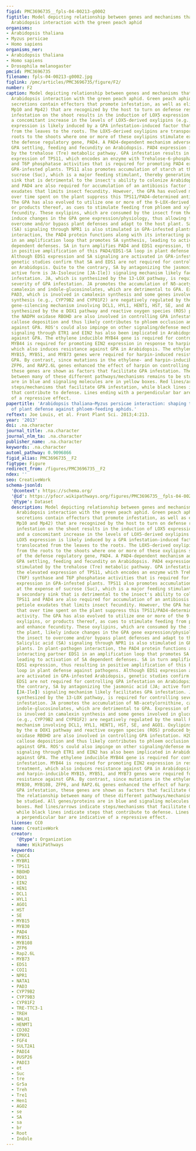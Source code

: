 ```yaml
---
figid: PMC3696735__fpls-04-00213-g0002
figtitle: Model depicting relationship between genes and mechanisms that influence
  Arabidopsis interaction with the green peach aphid
organisms:
- Arabidopsis thaliana
- Myzus persicae
- Homo sapiens
organisms_ner:
- Arabidopsis thaliana
- Homo sapiens
- Drosophila melanogaster
pmcid: PMC3696735
filename: fpls-04-00213-g0002.jpg
figlink: /pmc/articles/PMC3696735/figure/F2/
number: F2
caption: Model depicting relationship between genes and mechanisms that influence
  Arabidopsis interaction with the green peach aphid. Green peach aphid (GPA) salivary
  secretions contain effectors that promote infestation, as well as elicitors (e.g.,
  Mp10 and Mp42) that are recognized by the host to turn on defense responses. GPA
  infestation on the shoot results in the induction of LOX5 expression in roots and
  a concomitant increase in the levels of LOX5-derived oxylipins (e.g., 9-HOD). LOX5
  expression is likely induced by a GPA infestation-induced factor that is translocated
  from the leaves to the roots. The LOX5-derived oxylipins are transported from the
  roots to the shoots where one or more of these oxylipins stimulate expression of
  the defense regulatory gene, PAD4. A PAD4-dependent mechanism adversely impacts
  GPA settling, feeding and fecundity on Arabidopsis. PAD4 expression is further stimulated
  by the trehalose (Tre) metabolic pathway. GPA infestation results in the elevated
  expression of TPS11, which encodes an enzyme with Trehalose-6-phosphate (T6P) synthase
  and T6P phosphatase activities that is required for promoting PAD4 expression in
  GPA-infested plants. TPS11 also promotes accumulation of starch at the expense of
  sucrose (Suc), which is a major feeding stimulant, thereby generating a secondary
  sink that is detrimental to the insect's ability to colonize Arabidopsis. TPS11
  and PAD4 are also required for accumulation of an antibiosis factor in the petiole
  exudates that limits insect fecundity. However, the GPA has evolved mechanisms that
  over time spent on the plant suppress this TPS11/PAD4-determined antibiosis activity.
  The GPA has also evolved to utilize one or more of the 9-LOX-derived oxylipins,
  or products thereof, as cues to stimulate feeding from phloem and xylem, and enhance
  fecundity. These oxylipins, which are consumed by the insect from the plant, likely
  induce changes in the GPA gene expression/physiology, thus allowing the insect to
  overcome and/or bypass plant defenses and adapt to the host plant. Salicylic acid
  (SA) signaling through NPR1 is also stimulated in GPA-infested plants. In plant-pathogen
  interaction, the PAD4 protein functions along with its interacting partner EDS1
  in an amplification loop that promotes SA synthesis, leading to activation of SA
  dependent defenses. SA in turn amplifies PAD4 and EDS1 expression, thus resulting
  in positive amplification of this PAD4/EDS1-SA loop in plant defense against pathogens.
  Although EDS1 expression and SA signaling are activated in GPA-infested Arabidopsis,
  genetic studies confirm that SA and EDS1 are not required for controlling GPA infestation
  on Arabidopsis. Quite to the contrary, SA by antagonizing the jasmonic acid (JA;
  active form is JA-Isoleucine [JA-Ile]) signaling mechanism likely facilitates GPA
  infestation. JA, which is synthesized by the 13-LOX pathway, is required for controlling
  severity of GPA infestation. JA promotes the accumulation of Nδ-acetylornithine,
  camalexin and indole-glucosinolates, which are detrimental to GPA. Expression of
  PAD3, which is involved in camalexin synthesis and some genes involved in glucosinolate
  synthesis (e.g., CYP79B2 and CYP81F2) are negatively regulated by the small RNA
  gene-silencing mechanism involving DCL1, HYL1, HENT1, HST, SE, and AGO1. Oxylipins
  synthesized by the α DOX1 pathway and reactive oxygen species (ROS) produced by
  the NADPH oxidase RBOHD are also involved in controlling GPA infestation. H2O2 promotes
  callose deposition and thus likely contributes to phloem occlusion and plant defense
  against GPA. ROS's could also impinge on other signaling/defense mechanisms. Ethylene
  signaling through ETR1 and EIN2 has also been implicated in Arabidopsis defense
  against GPA. The ethylene inducible MYB44 gene is required for controlling GPA infestation.
  MYB44 is required for promoting EIN2 expression in response to harpin treatment,
  which also induces resistance against GPA in Arabidopsis. The ethylene- and harpin-inducible
  MYB15, MYB51, and MYB73 genes were required for harpin-induced resistance against
  GPA. By contrast, since mutations in the ethylene- and harpin-inducible MYB30, MYB108,
  ZFP6, and RAP2.6L genes enhanced the effect of harpin on controlling GPA infestation,
  these genes are shown as factors that facilitate GPA infestation. The relationship
  between many of these different pathways/mechanisms remains to be studied. All genes/proteins
  are in blue and signaling molecules are in yellow boxes. Red lines/arrows indicate
  steps/mechanisms that facilitate GPA infestation, while black lines indicate steps
  that contribute to defense. Lines ending with a perpendicular bar are indicative
  of a repressive effect.
papertitle: 'Arabidopsis thaliana—Myzus persicae interaction: shaping the understanding
  of plant defense against phloem-feeding aphids.'
reftext: Joe Louis, et al. Front Plant Sci. 2013;4:213.
year: '2013'
doi: .na.character
journal_title: .na.character
journal_nlm_ta: .na.character
publisher_name: .na.character
keywords: .na.character
automl_pathway: 0.9096866
figid_alias: PMC3696735__F2
figtype: Figure
redirect_from: /figures/PMC3696735__F2
ndex: ''
seo: CreativeWork
schema-jsonld:
  '@context': https://schema.org/
  '@id': https://pfocr.wikipathways.org/figures/PMC3696735__fpls-04-00213-g0002.html
  '@type': Dataset
  description: Model depicting relationship between genes and mechanisms that influence
    Arabidopsis interaction with the green peach aphid. Green peach aphid (GPA) salivary
    secretions contain effectors that promote infestation, as well as elicitors (e.g.,
    Mp10 and Mp42) that are recognized by the host to turn on defense responses. GPA
    infestation on the shoot results in the induction of LOX5 expression in roots
    and a concomitant increase in the levels of LOX5-derived oxylipins (e.g., 9-HOD).
    LOX5 expression is likely induced by a GPA infestation-induced factor that is
    translocated from the leaves to the roots. The LOX5-derived oxylipins are transported
    from the roots to the shoots where one or more of these oxylipins stimulate expression
    of the defense regulatory gene, PAD4. A PAD4-dependent mechanism adversely impacts
    GPA settling, feeding and fecundity on Arabidopsis. PAD4 expression is further
    stimulated by the trehalose (Tre) metabolic pathway. GPA infestation results in
    the elevated expression of TPS11, which encodes an enzyme with Trehalose-6-phosphate
    (T6P) synthase and T6P phosphatase activities that is required for promoting PAD4
    expression in GPA-infested plants. TPS11 also promotes accumulation of starch
    at the expense of sucrose (Suc), which is a major feeding stimulant, thereby generating
    a secondary sink that is detrimental to the insect's ability to colonize Arabidopsis.
    TPS11 and PAD4 are also required for accumulation of an antibiosis factor in the
    petiole exudates that limits insect fecundity. However, the GPA has evolved mechanisms
    that over time spent on the plant suppress this TPS11/PAD4-determined antibiosis
    activity. The GPA has also evolved to utilize one or more of the 9-LOX-derived
    oxylipins, or products thereof, as cues to stimulate feeding from phloem and xylem,
    and enhance fecundity. These oxylipins, which are consumed by the insect from
    the plant, likely induce changes in the GPA gene expression/physiology, thus allowing
    the insect to overcome and/or bypass plant defenses and adapt to the host plant.
    Salicylic acid (SA) signaling through NPR1 is also stimulated in GPA-infested
    plants. In plant-pathogen interaction, the PAD4 protein functions along with its
    interacting partner EDS1 in an amplification loop that promotes SA synthesis,
    leading to activation of SA dependent defenses. SA in turn amplifies PAD4 and
    EDS1 expression, thus resulting in positive amplification of this PAD4/EDS1-SA
    loop in plant defense against pathogens. Although EDS1 expression and SA signaling
    are activated in GPA-infested Arabidopsis, genetic studies confirm that SA and
    EDS1 are not required for controlling GPA infestation on Arabidopsis. Quite to
    the contrary, SA by antagonizing the jasmonic acid (JA; active form is JA-Isoleucine
    [JA-Ile]) signaling mechanism likely facilitates GPA infestation. JA, which is
    synthesized by the 13-LOX pathway, is required for controlling severity of GPA
    infestation. JA promotes the accumulation of Nδ-acetylornithine, camalexin and
    indole-glucosinolates, which are detrimental to GPA. Expression of PAD3, which
    is involved in camalexin synthesis and some genes involved in glucosinolate synthesis
    (e.g., CYP79B2 and CYP81F2) are negatively regulated by the small RNA gene-silencing
    mechanism involving DCL1, HYL1, HENT1, HST, SE, and AGO1. Oxylipins synthesized
    by the α DOX1 pathway and reactive oxygen species (ROS) produced by the NADPH
    oxidase RBOHD are also involved in controlling GPA infestation. H2O2 promotes
    callose deposition and thus likely contributes to phloem occlusion and plant defense
    against GPA. ROS's could also impinge on other signaling/defense mechanisms. Ethylene
    signaling through ETR1 and EIN2 has also been implicated in Arabidopsis defense
    against GPA. The ethylene inducible MYB44 gene is required for controlling GPA
    infestation. MYB44 is required for promoting EIN2 expression in response to harpin
    treatment, which also induces resistance against GPA in Arabidopsis. The ethylene-
    and harpin-inducible MYB15, MYB51, and MYB73 genes were required for harpin-induced
    resistance against GPA. By contrast, since mutations in the ethylene- and harpin-inducible
    MYB30, MYB108, ZFP6, and RAP2.6L genes enhanced the effect of harpin on controlling
    GPA infestation, these genes are shown as factors that facilitate GPA infestation.
    The relationship between many of these different pathways/mechanisms remains to
    be studied. All genes/proteins are in blue and signaling molecules are in yellow
    boxes. Red lines/arrows indicate steps/mechanisms that facilitate GPA infestation,
    while black lines indicate steps that contribute to defense. Lines ending with
    a perpendicular bar are indicative of a repressive effect.
  license: CC0
  name: CreativeWork
  creator:
    '@type': Organization
    name: WikiPathways
  keywords:
  - CNGC4
  - MYBR1
  - TPS11
  - RBOHD
  - DOX1
  - EIN2
  - HEN1
  - DCL1
  - HYL1
  - AGO1
  - HST
  - SE
  - MYB15
  - MYB30
  - PAD4
  - MYB51
  - MYB108
  - ZFP6
  - Rap2.6L
  - MYB73
  - EDS1
  - COI1
  - NPR1
  - NATA1
  - PAD3
  - CYP79B2
  - CYP79B3
  - CYP81F2
  - TRE-TTC3-1
  - TREH
  - NHLH1
  - HENMT1
  - CD302
  - EPHX1
  - FGF4
  - SULT2A1
  - PADI4
  - DUSP26
  - PADI3
  - et
  - Suc
  - tre
  - Gr5a
  - Treh
  - Tre1
  - Hen1
  - AGO2
  - se
  - SA
  - sa
  - br
  - Root
  - Indole
---
```

